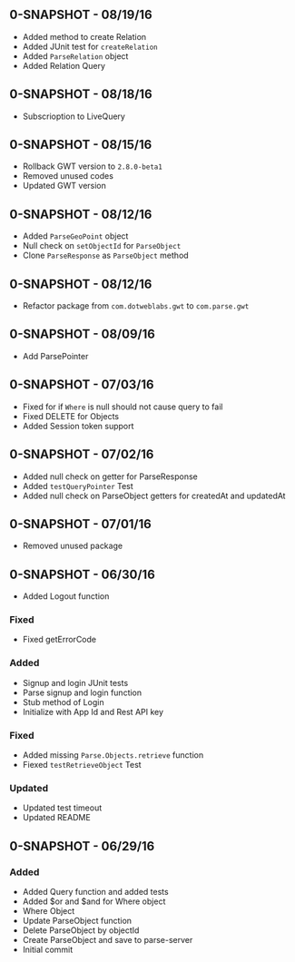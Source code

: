 ## 0-SNAPSHOT - 08/19/16
- Added method to create Relation
- Added JUnit test for `createRelation`
- Added `ParseRelation` object
- Added Relation Query

## 0-SNAPSHOT - 08/18/16
- Subscrioption to LiveQuery 

## 0-SNAPSHOT - 08/15/16
- Rollback GWT version to `2.8.0-beta1`
- Removed unused codes 
- Updated GWT version

## 0-SNAPSHOT - 08/12/16
- Added `ParseGeoPoint` object
- Null check on `setObjectId` for `ParseObject`
- Clone `ParseResponse` as `ParseObject` method

## 0-SNAPSHOT - 08/12/16

- Refactor package from `com.dotweblabs.gwt` to `com.parse.gwt`

## 0-SNAPSHOT - 08/09/16

- Add ParsePointer

## 0-SNAPSHOT - 07/03/16

- Fixed for if `Where` is null should not cause query to fail
- Fixed DELETE for Objects
- Added Session token support

## 0-SNAPSHOT - 07/02/16

- Added null check on getter for ParseResponse
- Added `testQueryPointer` Test
- Added null check on ParseObject getters for createdAt and updatedAt

## 0-SNAPSHOT - 07/01/16

- Removed unused package

## 0-SNAPSHOT - 06/30/16

- Added Logout function

### Fixed
- Fixed getErrorCode

### Added
- Signup and login JUnit tests
- Parse signup and login function
- Stub method of Login
- Initialize with App Id and Rest API key

### Fixed 
- Added missing `Parse.Objects.retrieve` function
- Fiexed `testRetrieveObject` Test 

### Updated
- Updated test timeout
- Updated README

## 0-SNAPSHOT - 06/29/16

### Added
- Added Query function and added tests
- Added $or and $and for Where object
- Where Object
- Update ParseObject function
- Delete ParseObject by objectId
- Create ParseObject and save to parse-server
- Initial commit
